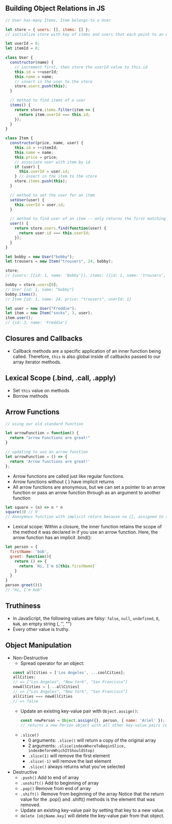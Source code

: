 ## Building Object Relations in JS

```javascript
// User has-many Items, Item belongs-to a User

let store = { users: [], items: [] };
// initialize store with key of items and users that each point to an empty array

let userId = 0;
let itemId = 0;

class User {
  constructor(name) {
    // increment first, then store the userId value to this.id
    this.id = ++userId;
    this.name = name;
    // insert in the user to the store
    store.users.push(this);
  }

  // method to find items of a user
  items() {
    return store.items.filter(item => {
      return item.userId === this.id;
    });
  }
}

class Item {
  constructor(price, name, user) {
    this.id = ++itemId;
    this.name = name;
    this.price = price;
    // associate user with item by id
    if (user) {
      this.userId = user.id;
    } // insert in the item to the store
    store.items.push(this);
  }

  // method to set the user for an item
  setUser(user) {
    this.userId = user.id;
  }

  // method to find user of an item -- only returns the first matching element from the array
  user() {
    return store.users.find(function(user) {
      return user.id === this.userId;
    });
  }
}

let bobby = new User("bobby");
let trousers = new Item("trousers", 24, bobby);

store;
// {users: [{id: 1, name: 'Bobby'}], items: [{id: 1, name: 'trousers', price: 24, userId: 1}]}

bobby = store.users[0];
// User {id: 1, name: "bobby"}
bobby.items();
// Item {id: 1, name: 24, price: "trousers", userId: 1}

let user = new User("Freddie");
let item = new Item("socks", 3, user);
item.user();
// {id: 3, name: 'Freddie'}
```

## Closures and Callbacks
  - Callback methods are a specific application of an inner function being called. Therefore, `this` is also global inside of callbacks passed to our array iterator methods.

## Lexical Scope (.bind, .call, .apply)
  - Set `this` value on methods
  - Borrow methods

## Arrow Functions

```javascript
// using our old standard function

let arrowFunction = function() {
  return "arrow Functions are great!"
}

// updating to use an arrow function
let arrowFunction = () => {
  return 'Arrow functions are great!'
};
```

- Arrow functions are called just like regular functions.
- Arrow functions without { } have implicit returns
- All arrow functions are anonymous, but we can set a pointer to an arrow function or pass an arrow function through as an argument to another function
```javascript
let square = (n) => n * n
square(3) // 9
// Anonymous function with implicit return because no {}, assigned to a pointer 'let'

```
- Lexical scope: Within a closure, the inner function retains the scope of the method it was declared in if you use an arrow function. Here, the arrow function has an implicit .bind():
```javascript
let person = {
  firstName: 'bob',
  greet: function(){
    return () => {
      return `Hi, I'm ${this.firstName}`
    }
  }
}
person.greet()()
// "Hi, I'm bob"
```

## Truthiness
- In JavaScript, the following values are falsy: `false`, `null`, `undefined`, `0`, `NaN`, an empty string (, '', "")
- Every other value is truthy.

## Object Manipulation
- Non-Destructive
  - Spread operator for an object:
  ```javascript
  const allCities = ['Los Angeles', ...coolCities];
  allCities;
  // => ["Los Angeles", "New York", "San Francisco"]
  newAllCities = [...allCities]
  // => ["Los Angeles", "New York", "San Francisco"]
  allCities === newAllCities
  // => false

  ```
  - Update an existing key-value pair with `Object.assign()`:
    ```javascript
    const newPerson = Object.assign({}, person, { name: 'Ariel' });
    // returns a new Person object with all other key-value pairs copied but just the name changed.
    ```
  - `.slice()`
    - 0 arguments: `.slice()` will return a copy of the original array
    - 2 arguments: `.slice(indexWhereToBeginSlice, indexBeforeWhichItShouldStop)`
    - `.slice(1)` will remove the first element
    - `.slice(-1)` will remove the last element
    - `.slice()` always returns what you've selected
- Destructive
  - `.push()` Add to end of array
  - `.unshift()` Add to beginning of array
  - `.pop()` Remove from end of array
  - `.shift() `Remove from beginning of the array
  Notice that the return value for the .pop() and .shift() methods is the element that was removed.
  - Update an existing key-value pair by setting that key to a new value.
  - `delete [objName.key]` will delete the key-value pair from that object.
